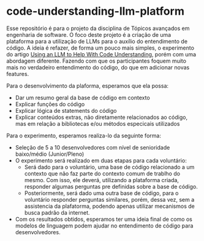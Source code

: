 # code-understanding-llm-platform

Esse repositório é para o projeto da disciplina de Tópicos avançados em engenharia de software. O foco deste projeto é a criação de uma plataforma para a utilização de LLMs para o auxílio do entendimento de código. A ideia é refazer, de forma um pouco mais simples, o experimento do artigo [Using an LLM to Help With Code Understanding](https://dl.acm.org/doi/10.1145/3597503.3639187), porém com uma abordagem diferente. Fazendo com que os participantes foquem muito mais no verdadeiro entendimento do código, do que em adicionar novas features.

Para o desenvolvimento da plaforma, esperamos que ela possa:
- Dar um resumo geral da base de código em contexto
- Explicar funções do código
- Explicar lógica de statements do código
- Explicar conteúdos extras, não diretamente relacionados ao código, mas em relação a bibliotecas e/ou métodos especicais utilizados

Para o experimento, esperamos realiza-lo da seguinte forma:
- Seleção de 5 a 10 desenvolvedores com nível de senioridade baixo/médio (Junior/Pleno)
- O experimento será realizado em duas etapas para cada voluntário:
  - Será dado para o voluntário, uma base de código relacionado a um contexto que não faz parte do contexto comum de trablho do mesmo. Com isso, ele deverá, utilizando a plataforma criada, responder algumas perguntas pre definidas sobre a base de código.
  - Posteriormente, será dado uma outra base de código, para o voluntário responder perguntas similares, porém, dessa vez, sem a assistencia da plafatorma, podendo apenas utilizar mecanismos de busca padrão da internet.
- Com os resultados obtidos, esperamos ter uma ideia final de como os modelos de linguagem podem ajudar no entendimento de código para desenvolvedores.
